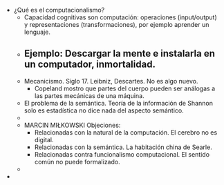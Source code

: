 - ¿Qué es el computacionalismo?
	- Capacidad cognitivas son computación: operaciones (input/output) y representaciones (transformaciones), por ejemplo aprender un lenguaje.
	- Ejemplo: Descargar la mente e instalarla en un computador, inmortalidad.
		-
	- Mecanicismo. Siglo 17. Leibniz, Descartes. No es algo nuevo.
		- Copeland mostro que partes del cuerpo pueden ser análogas a las partes mecánicas de una máquina.
	- El problema de la semántica. Teoría de la información de Shannon solo es estadística no dice nada del aspecto semántico.
	-
	- MARCIN MIŁKOWSKI Objeciones:
		- Relacionadas con la natural de la computación. El cerebro no es digital.
		- Relacionadas con la semántica. La habitación china de Searle.
		- Relacionadas contra funcionalismo computacional.  El sentido común no puede formalizado.
	-
-